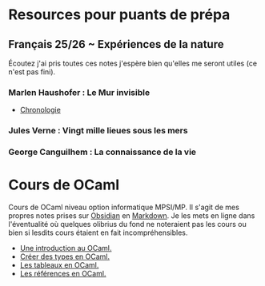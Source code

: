 # Resources pour puants de prépa

## Français 25/26 ~ Expériences de la nature
Écoutez j'ai pris toutes ces notes j'espère bien qu'elles me seront utiles (ce n'est pas fini).
### Marlen Haushofer : Le Mur invisible
* [Chronologie](fr/lmi/chronologie.md)
### Jules Verne : Vingt mille lieues sous les mers
### George Canguilhem : La connaissance de la vie

# Cours de OCaml
Cours de OCaml niveau option informatique MPSI/MP. Il s'agit de mes propres notes prises sur [Obsidian](https://obsidian.md) en [Markdown](https://daringfireball.net/projects/markdown/). Je les mets en ligne dans l'éventualité où quelques olibrius du fond ne noteraient pas les cours ou bien si lesdits cours étaient en fait incompréhensibles.
* [Une introduction au OCaml.](info/intro.md)
* [Créer des types en OCaml.](info/types.md)
* [Les tableaux en OCaml.](info/tableaux.md)
* [Les références en OCaml.](info/references.md)

